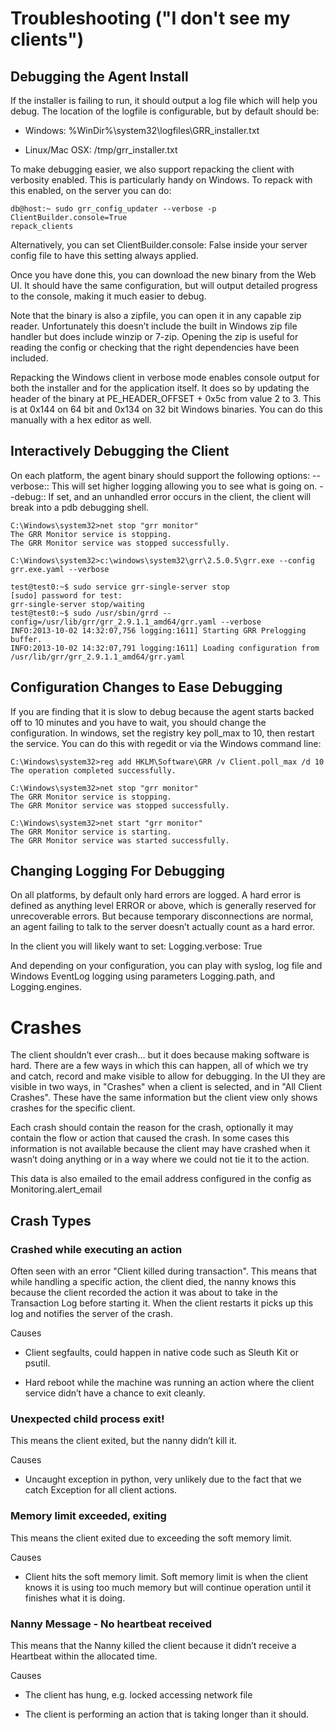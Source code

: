 # Troubleshooting ("I don't see my clients")

## Debugging the Agent Install

If the installer is failing to run, it should output a log file which
will help you debug. The location of the logfile is configurable, but by
default should be:

  - Windows: %WinDir%\\system32\\logfiles\\GRR\_installer.txt

  - Linux/Mac OSX: /tmp/grr\_installer.txt

To make debugging easier, we also support repacking the client with
verbosity enabled. This is particularly handy on Windows. To repack with
this enabled, on the server you can
    do:

    db@host:~ sudo grr_config_updater --verbose -p ClientBuilder.console=True
    repack_clients

Alternatively, you can set ClientBuilder.console: False inside your
server config file to have this setting always applied.

Once you have done this, you can download the new binary from the Web
UI. It should have the same configuration, but will output detailed
progress to the console, making it much easier to debug.

Note that the binary is also a zipfile, you can open it in any capable
zip reader. Unfortunately this doesn’t include the built in Windows zip
file handler but does include winzip or 7-zip. Opening the zip is useful
for reading the config or checking that the right dependencies have been
included.

Repacking the Windows client in verbose mode enables console output for
both the installer and for the application itself. It does so by
updating the header of the binary at PE\_HEADER\_OFFSET + 0x5c from
value 2 to 3. This is at 0x144 on 64 bit and 0x134 on 32 bit Windows
binaries. You can do this manually with a hex editor as well.

## Interactively Debugging the Client

On each platform, the agent binary should support the following options:
--verbose:: This will set higher logging allowing you to see what is
going on. --debug:: If set, and an unhandled error occurs in the client,
the client will break into a pdb debugging shell.

    C:\Windows\system32>net stop "grr monitor"
    The GRR Monitor service is stopping.
    The GRR Monitor service was stopped successfully.

    C:\Windows\system32>c:\windows\system32\grr\2.5.0.5\grr.exe --config grr.exe.yaml --verbose

    test@test0:~$ sudo service grr-single-server stop
    [sudo] password for test:
    grr-single-server stop/waiting
    test@test0:~$ sudo /usr/sbin/grrd --config=/usr/lib/grr/grr_2.9.1.1_amd64/grr.yaml --verbose
    INFO:2013-10-02 14:32:07,756 logging:1611] Starting GRR Prelogging buffer.
    INFO:2013-10-02 14:32:07,791 logging:1611] Loading configuration from /usr/lib/grr/grr_2.9.1.1_amd64/grr.yaml

## Configuration Changes to Ease Debugging

If you are finding that it is slow to debug because the agent starts
backed off to 10 minutes and you have to wait, you should change the
configuration. In windows, set the registry key poll\_max to 10, then
restart the service. You can do this with regedit or via the Windows
command
    line:

    C:\Windows\system32>reg add HKLM\Software\GRR /v Client.poll_max /d 10
    The operation completed successfully.

    C:\Windows\system32>net stop "grr monitor"
    The GRR Monitor service is stopping.
    The GRR Monitor service was stopped successfully.

    C:\Windows\system32>net start "grr monitor"
    The GRR Monitor service is starting.
    The GRR Monitor service was started successfully.

## Changing Logging For Debugging

On all platforms, by default only hard errors are logged. A hard error
is defined as anything level ERROR or above, which is generally reserved
for unrecoverable errors. But because temporary disconnections are
normal, an agent failing to talk to the server doesn’t actually count as
a hard error.

In the client you will likely want to set: Logging.verbose: True

And depending on your configuration, you can play with syslog, log file
and Windows EventLog logging using parameters Logging.path, and
Logging.engines.


# Crashes

The client shouldn’t ever crash…​ but it does because making software is
hard. There are a few ways in which this can happen, all of which we try
and catch, record and make visible to allow for debugging. In the UI
they are visible in two ways, in "Crashes" when a client is selected,
and in "All Client Crashes". These have the same information but the
client view only shows crashes for the specific client.

Each crash should contain the reason for the crash, optionally it may
contain the flow or action that caused the crash. In some cases this
information is not available because the client may have crashed when it
wasn’t doing anything or in a way where we could not tie it to the
action.

This data is also emailed to the email address configured in the config
as Monitoring.alert\_email

## Crash Types

### Crashed while executing an action

Often seen with an error "Client killed during transaction". This means
that while handling a specific action, the client died, the nanny knows
this because the client recorded the action it was about to take in the
Transaction Log before starting it. When the client restarts it picks up
this log and notifies the server of the crash.

Causes

  - Client segfaults, could happen in native code such as Sleuth Kit or
    psutil.

  - Hard reboot while the machine was running an action where the client
    service didn’t have a chance to exit cleanly.

### Unexpected child process exit\!

This means the client exited, but the nanny didn’t kill it.

Causes

  - Uncaught exception in python, very unlikely due to the fact that we
    catch Exception for all client actions.

### Memory limit exceeded, exiting

This means the client exited due to exceeding the soft memory limit.

Causes

  - Client hits the soft memory limit. Soft memory limit is when the
    client knows it is using too much memory but will continue operation
    until it finishes what it is doing.

### Nanny Message - No heartbeat received

This means that the Nanny killed the client because it didn’t receive a
Heartbeat within the allocated time.

Causes

  - The client has hung, e.g. locked accessing network file

  - The client is performing an action that is taking longer than it
    should.
